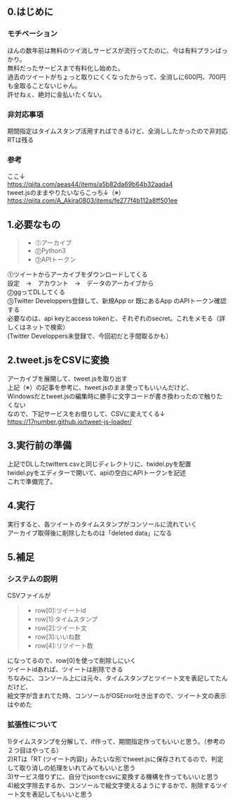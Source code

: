 ## 0.はじめに
### モチベーション
ほんの数年前は無料のツイ消しサービスが流行ってたのに、今は有料プランばっかり。  
無料だったサービスまで有料化し始めた。  
過去のツイートがちょっと取りにくくなったからって、全消しに600円、700円も金取ることないじゃん。  
許せねぇ、絶対に金払いたくない。

### 非対応事項
期間指定はタイムスタンプ活用すればできるけど、全消ししたかったので非対応  
RTは残る
### 参考
ここ↓  
https://qiita.com/aeas44/items/a5b82da69b64b32aada4  
tweet.jsのままやりたいならこっち↓（※）  
https://qiita.com/A_Akira0803/items/fe277f4b112a8ff501ee

## 1.必要なもの
> - ⓵アーカイブ
> - ⓶Python3
> - ⓷APIトークン

⓵ツイートからアーカイブをダウンロードしてくる    
設定　→　アカウント　→　データのアーカイブから  
⓶ggってDLしてくる  
⓷Twitter Developpers登録して、新規App or 既にあるApp のAPIトークン確認する  
必要なのは、api keyとaccess tokenと、それぞれのsecret。これをメモる（詳しくはネットで検索）  
(Twitter Developpers未登録で、今回初だと手間取るかも）

## 2.tweet.jsをCSVに変換
アーカイブを展開して、tweet.jsを取り出す  
上記（※）の記事を参考に、tweet.jsのまま使ってもいいんだけど、  
Windowsだとtweet.jsの編集時に勝手に文字コードが書き換わったので触りたくない   
なので、下記サービスをお借りして、CSVに変えてくる↓  
https://17number.github.io/tweet-js-loader/

## 3.実行前の準備
上記でDLしたtwitters.csvと同じディレクトリに、twidel.pyを配置  
twidel.pyをエディターで開いて、apiの空白にAPIトークンを記述  
これで準備完了。  

## 4.実行
実行すると、各ツイートのタイムスタンプがコンソールに流れていく   
アーカイブ取得後に削除したものは「deleted data」になる  

## 5.補足

### システムの説明
CSVファイルが
> - row[0]:ツイートid
> - row[1]:タイムスタンプ
> - row[2]:ツイート文
> - row[3]:いいね数
> - row[4]:リツイート数  

になってるので、row[0]を使って削除しにいく  
ツイートidあれば、ツイートは削除できる  
ちなみに、コンソール上には元々、タイムスタンプとツイート文を表記してたんだけど、  
絵文字が含まれてた時、コンソールがOSError吐き出すので、ツイート文の表示はやめた  

### 拡張性について
1)タイムスタンプを分解して、if作って、期間指定作ってもいいと思う。（参考の２つ目はやってる）  
2)RTは「RT (ツイート内容)」みたいな形でtweet.jsに保存されてるので、判定して取り消しの処理をいれてみてもいいと思う  
3)サービス借りずに、自分でjsonをcsvに変換する機構を作ってもいいと思う  
4)絵文字除去するか、コンソールで絵文字使えるようにするかで、削除するツイート文を表記してもいいと思う 




